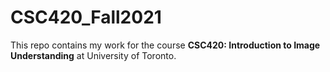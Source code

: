 # CSC420_Fall2021
This repo contains my work for the course **CSC420: Introduction to Image Understanding** at University of Toronto. <br />